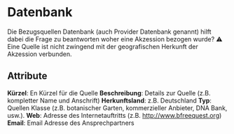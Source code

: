 <!-- TITLE: Bezugsquellen -->
<!-- SUBTITLE: Woher haben wir eine Akzession? -->

# Datenbank
Die Bezugsquellen Datenbank (auch Provider Datenbank genannt) hilft dabei die Frage zu beantworten woher eine Akzession bezogen wurde? :warning: Eine Quelle ist nicht zwingend mit der geografischen Herkunft der Akzession verbunden.
## Attribute
**Kürzel**: En Kürzel für die Quelle
**Beschreibung**: Details zur Quelle (z.B. kompletter Name und Anschrift)
**Herkunftsland**: z.B. Deutschland
**Typ**: Quellen Klasse (z.B. botanischer Garten, kommerzieller Anbieter, DNA Bank, usw.).
**Web**: Adresse des Internetauftritts (z.B. http://www.bfreequest.org)
**Email**: Email Adresse des Ansprechpartners
